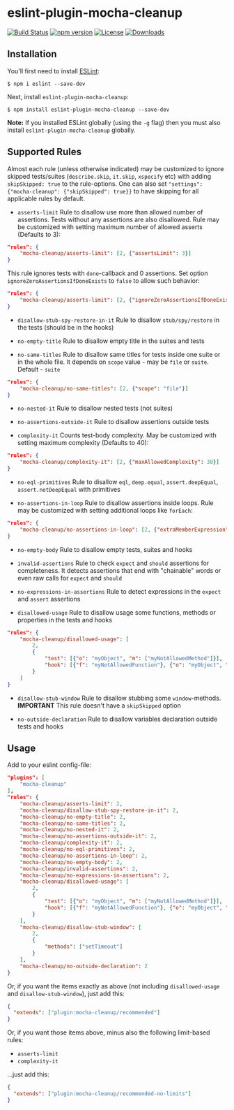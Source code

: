 # eslint-plugin-mocha-cleanup

[![Build Status](https://travis-ci.org/onechiporenko/eslint-plugin-mocha-cleanup.svg)](https://travis-ci.org/onechiporenko/eslint-plugin-mocha-cleanup)
[![npm version](https://badge.fury.io/js/eslint-plugin-mocha-cleanup.png)](http://badge.fury.io/js/eslint-plugin-mocha-cleanup)
[![License](http://img.shields.io/:license-mit-blue.svg)](http://doge.mit-license.org)
[![Downloads](http://img.shields.io/npm/dm/eslint-plugin-mocha-cleanup.svg)](https://www.npmjs.com/package/eslint-plugin-mocha-cleanup)

## Installation

You'll first need to install [ESLint](http://eslint.org):

```
$ npm i eslint --save-dev
```

Next, install `eslint-plugin-mocha-cleanup`:

```
$ npm install eslint-plugin-mocha-cleanup --save-dev
```

**Note:** If you installed ESLint globally (using the `-g` flag) then you must also install `eslint-plugin-mocha-cleanup` globally.

## Supported Rules

Almost each rule (unless otherwise indicated) may be customized to ignore skipped tests/suites (`describe.skip`, `it.skip`, `xspecify` etc) with adding `skipSkipped: true` to the rule-options. One can also set `"settings": {"mocha-cleanup": {"skipSkipped": true}}` to have skipping for all applicable rules by default.

* `asserts-limit` Rule to disallow use more than allowed number of assertions. Tests without any assertions are also disallowed. Rule may be customized with setting maximum number of allowed asserts (Defaults to 3):

```json
"rules": {
    "mocha-cleanup/asserts-limit": [2, {"assertsLimit": 3}]
}
```

This rule ignores tests with `done`-callback and 0 assertions. Set option `ignoreZeroAssertionsIfDoneExists` to `false` to allow such behavior:

```json
"rules": {
    "mocha-cleanup/asserts-limit": [2, {"ignoreZeroAssertionsIfDoneExists": false}]
}
```

* `disallow-stub-spy-restore-in-it` Rule to disallow `stub/spy/restore` in the tests (should be in the hooks)

* `no-empty-title` Rule to disallow empty title in the suites and tests

* `no-same-titles` Rule to disallow same titles for tests inside one suite or in the whole file. It depends on `scope` value - may be `file` or `suite`. Default - `suite`

```json
"rules": {
    "mocha-cleanup/no-same-titles": [2, {"scope": "file"}]
}
```

* `no-nested-it` Rule to disallow nested tests (not suites)

* `no-assertions-outside-it` Rule to disallow assertions outside tests

* `complexity-it` Counts test-body complexity. May be customized with setting maximum complexity (Defaults to 40):

```json
"rules": {
    "mocha-cleanup/complexity-it": [2, {"maxAllowedComplexity": 30}]
}
```

* `no-eql-primitives` Rule to disallow `eql`, `deep.equal`, `assert.deepEqual`, `assert.notDeepEqual` with primitives

* `no-assertions-in-loop` Rule to disallow assertions inside loops. Rule may be customized with setting additional loops like `forEach`:

```json
"rules": {
    "mocha-cleanup/no-assertions-in-loop": [2, {"extraMemberExpression": ["forEach"]}]
}
```

* `no-empty-body` Rule to disallow empty tests, suites and hooks

* `invalid-assertions` Rule to check `expect` and `should` assertions for completeness. It detects assertions that end with "chainable" words or even raw calls for `expect` and `should`

* `no-expressions-in-assertions` Rule to detect expressions in the `expect` and `assert` assertions

* `disallowed-usage` Rule to disallow usage some functions, methods or properties in the tests and hooks

```json
"rules": {
    "mocha-cleanup/disallowed-usage": [
        2,
        {
            "test": [{"o": "myObject", "m": ["myNotAllowedMethod"]}],
            "hook": [{"f": "myNotAllowedFunction"}, {"o": "myObject", "p": ["myNotAllowedProperty"]}]
        }
    ]
}
```

* `disallow-stub-window` Rule to disallow stubbing some `window`-methods. **IMPORTANT** This rule doesn't have a `skipSkipped` option

* `no-outside-declaration` Rule to disallow variables declaration outside tests and hooks

## Usage

Add to your eslint config-file:

```json
"plugins": [
    "mocha-cleanup"
],
"rules": {
    "mocha-cleanup/asserts-limit": 2,
    "mocha-cleanup/disallow-stub-spy-restore-in-it": 2,
    "mocha-cleanup/no-empty-title": 2,
    "mocha-cleanup/no-same-titles": 2,
    "mocha-cleanup/no-nested-it": 2,
    "mocha-cleanup/no-assertions-outside-it": 2,
    "mocha-cleanup/complexity-it": 2,
    "mocha-cleanup/no-eql-primitives": 2,
    "mocha-cleanup/no-assertions-in-loop": 2,
    "mocha-cleanup/no-empty-body": 2,
    "mocha-cleanup/invalid-assertions": 2,
    "mocha-cleanup/no-expressions-in-assertions": 2,
    "mocha-cleanup/disallowed-usage": [
        2,
        {
            "test": [{"o": "myObject", "m": ["myNotAllowedMethod"]}],
            "hook": [{"f": "myNotAllowedFunction"}, {"o": "myObject", "p": ["myNotAllowedProperty"]}]
        }
    ],
    "mocha-cleanup/disallow-stub-window": [
        2,
        {
            "methods": ["setTimeout"]
        }
    ],
    "mocha-cleanup/no-outside-declaration": 2
}
```

Or, if you want the items exactly as above (not including `disallowed-usage` and `disallow-stub-window`), just add this:

```json
{
  "extends": ["plugin:mocha-cleanup/recommended"]
}
```

Or, if you want those items above, minus also the following limit-based rules:

- `asserts-limit`
- `complexity-it`

...just add this:


```json
{
  "extends": ["plugin:mocha-cleanup/recommended-no-limits"]
}
```
